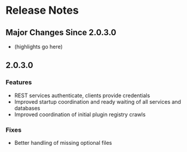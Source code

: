 # Release Notes

## Major Changes Since 2.0.3.0

*   (highlights go here)

## 2.0.3.0

### Features

*   REST services authenticate, clients provide credentials
*   Improved startup coordination and ready waiting of all services and databases
*   Improved coordination of initial plugin registry crawls

### Fixes

*   Better handling of missing optional files

